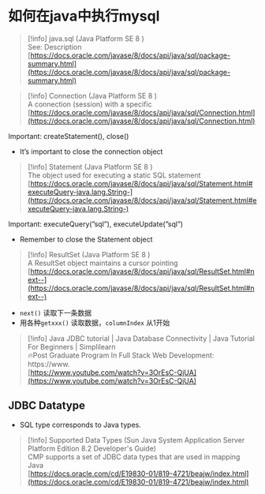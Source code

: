 # 如何在java中执行mysql

> [!info] java.sql (Java Platform SE 8 )  
> See: Description  
> [https://docs.oracle.com/javase/8/docs/api/java/sql/package-summary.html](https://docs.oracle.com/javase/8/docs/api/java/sql/package-summary.html)  

> [!info] Connection (Java Platform SE 8 )  
> A connection (session) with a specific  
> [https://docs.oracle.com/javase/8/docs/api/java/sql/Connection.html](https://docs.oracle.com/javase/8/docs/api/java/sql/Connection.html)  

Important: createStatement(), close()

- It’s important to close the connection object

> [!info] Statement (Java Platform SE 8 )  
> The object used for executing a static SQL statement  
> [https://docs.oracle.com/javase/8/docs/api/java/sql/Statement.html#executeQuery-java.lang.String-](https://docs.oracle.com/javase/8/docs/api/java/sql/Statement.html#executeQuery-java.lang.String-)  

Important: executeQuery(”sql”), executeUpdate(”sql”)

- Remember to close the Statement object

> [!info] ResultSet (Java Platform SE 8 )  
> A ResultSet object maintains a cursor pointing  
> [https://docs.oracle.com/javase/8/docs/api/java/sql/ResultSet.html#next--](https://docs.oracle.com/javase/8/docs/api/java/sql/ResultSet.html#next--)  

- `next()` 读取下一条数据
- 用各种`getxxx()` 读取数据，`columnIndex` 从1开始

> [!info] Java JDBC tutorial | Java Database Connectivity | Java Tutorial For Beginners | Simplilearn  
> 🔥Post Graduate Program In Full Stack Web Development: https://www.  
> [https://www.youtube.com/watch?v=3OrEsC-QjUA](https://www.youtube.com/watch?v=3OrEsC-QjUA)  

## JDBC Datatype

- SQL type corresponds to Java types.

> [!info] Supported Data Types (Sun Java System Application Server Platform Edition 8.2 Developer's Guide)  
> CMP supports a set of JDBC data types that are used in mapping Java  
> [https://docs.oracle.com/cd/E19830-01/819-4721/beajw/index.html](https://docs.oracle.com/cd/E19830-01/819-4721/beajw/index.html)